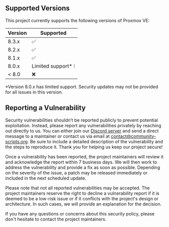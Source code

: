 ## Supported Versions
This project currently supports the following versions of Proxmox VE:

| Version | Supported          |
| ------- | ------------------ |
| 8.3.x   | :white_check_mark: |
| 8.2.x   | :white_check_mark: |
| 8.1.x   | :white_check_mark: |
| 8.0.x   | Limited support* ❕| 
| < 8.0   | :x:                |

*Version 8.0.x has limited support. Security updates may not be provided for all issues in this version.

## Reporting a Vulnerability

Security vulnerabilities shouldn’t be reported publicly to prevent potential exploitation. Instead, please report any vulnerabilities privately by reaching out directly to us. You can either join our [Discord server](https://discord.gg/UHrpNWGwkH) and send a direct message to a maintainer or contact us via email at contact@community-scripts.org. Be sure to include a detailed description of the vulnerability and the steps to reproduce it. Thank you for helping us keep our project secure!

Once a vulnerability has been reported, the project maintainers will review it and acknowledge the report within 7 business days. We will then work to address the vulnerability and provide a fix as soon as possible. Depending on the severity of the issue, a patch may be released immediately or included in the next scheduled update.

Please note that not all reported vulnerabilities may be accepted. The project maintainers reserve the right to decline a vulnerability report if it is deemed to be a low-risk issue or if it conflicts with the project's design or architecture. In such cases, we will provide an explanation for the decision.

If you have any questions or concerns about this security policy, please don't hesitate to contact the project maintainers.

